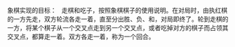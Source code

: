 
象棋实现的目标：
   走棋和吃子，按照象棋棋子的使用说明。在对局时，由执红棋的一方先走，双方轮流各走一着，直至分出胜、负、和，对局即终了。轮到走棋的一方，将某个棋子从一个交叉点走到另一个交叉点，或者吃掉对方的棋子而占领其交叉点，都算走一着。双方各走一着，称为一个回合。
 
